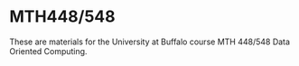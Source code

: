 # MTH448/548
These are materials for the University at Buffalo course MTH 448/548 Data Oriented Computing.
